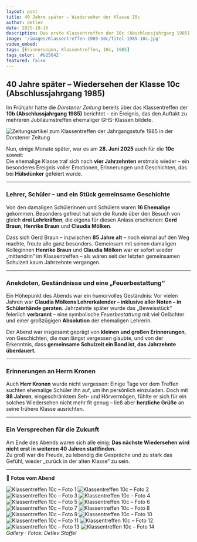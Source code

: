 ```yaml
---
layout: post
title: 40 Jahre später – Wiedersehen der Klasse 10c
author: detlev
date: 2025-10-16
description: Das erste Klassentreffen der 10c (Abschlussjahrgang 1985) – vier Jahrzehnte nach dem Schulabschluss
image: '/images/Klassentreffen-1985-10c/Titel-1985-10c.jpg'
video_embed:
tags: [Erinnerungen, Klassentreffen, 10c, 1985]
tags_color: '#b25642'
featured: false
---
```


## 40 Jahre später – Wiedersehen der Klasse 10c (Abschlussjahrgang 1985)

Im Frühjahr hatte die *Dorstener Zeitung* bereits über das Klassentreffen der **10b (Abschlussjahrgang 1985)** berichtet – ein Ereignis, das den Auftakt zu mehreren Jubiläumstreffen ehemaliger GHS-Klassen bildete. 

<img src="/images/Klassentreffen-1985-10c/Zeitung.jpg" loading="lazy" alt="Zeitungsartikel zum Klassentreffen der Jahrgangsstufe 1985 in der Dorstener Zeitung">

Nun, einige Monate später, war es am **28. Juni 2025** auch für die **10c** soweit:  
Die ehemalige Klasse traf sich nach **vier Jahrzehnten** erstmals wieder – ein besonderes Ereignis voller Emotionen, Erinnerungen und Geschichten, das bei **Hülsdünker** gefeiert wurde.

---

### Lehrer, Schüler – und ein Stück gemeinsame Geschichte

Von den damaligen Schülerinnen und Schülern waren **16 Ehemalige** gekommen. Besonders gefreut hat sich die Runde über den Besuch von gleich **drei Lehrkräften**, die eigens für diesen Anlass erschienen: **Gerd Braun**, **Henrike Braun** und **Claudia Mölken**.  

Dass sich Gerd Braun – inzwischen **85 Jahre alt** – noch einmal auf den Weg machte, freute alle ganz besonders. Gemeinsam mit seinen damaligen Kolleginnen **Henrike Braun** und **Claudia Mölken** war er sofort wieder „mittendrin“ im Klassentreffen – als wären seit der letzten gemeinsamen Schulzeit kaum Jahrzehnte vergangen.

---

### Anekdoten, Geständnisse und eine „Feuerbestattung“

Ein Höhepunkt des Abends war ein humorvolles Geständnis: Vor vielen Jahren war **Claudia Mölkens Lehrerkalender – inklusive aller Noten – in Schülerhände geraten**. Jahrzehnte später wurde das „Beweisstück“ feierlich **verbrannt** – eine symbolische *Feuerbestattung* mit viel Gelächter und einer großzügigen **Absolution** der ehemaligen Lehrerin.  

Der Abend war insgesamt geprägt von **kleinen und großen Erinnerungen**, von Geschichten, die man längst vergessen glaubte, und von der Erkenntnis, dass **gemeinsame Schulzeit ein Band ist, das Jahrzehnte überdauert.**

---

### Erinnerungen an Herrn Kronen

Auch **Herr Kronen** wurde nicht vergessen: Einige Tage vor dem Treffen suchten ehemalige Schüler ihn auf, um ihn persönlich einzuladen. Doch mit **98 Jahren**, eingeschränktem Seh- und Hörvermögen, fühlte er sich für ein solches Wiedersehen nicht mehr fit genug – ließ aber **herzliche Grüße** an seine frühere Klasse ausrichten.

---

### Ein Versprechen für die Zukunft

Am Ende des Abends waren sich alle einig: **Das nächste Wiedersehen wird nicht erst in weiteren 40 Jahren stattfinden.**  
Zu groß war die Freude, zu lebendig die Gespräche und zu stark das Gefühl, wieder „zurück in der alten Klasse“ zu sein.

---

📸 **Fotos vom Abend**

<div class="gallery-box">
  <div class="gallery gallery--post">
    <img src="/images/Klassentreffen-1985-10c/1985-10c (1).jpg" loading="lazy" alt="Klassentreffen 10c – Foto 1">
    <img src="/images/Klassentreffen-1985-10c/1985-10c (2).jpg" loading="lazy" alt="Klassentreffen 10c – Foto 2">
    <img src="/images/Klassentreffen-1985-10c/1985-10c (3).jpg" loading="lazy" alt="Klassentreffen 10c – Foto 3">
    <img src="/images/Klassentreffen-1985-10c/1985-10c (4).jpg" loading="lazy" alt="Klassentreffen 10c – Foto 4">
    <img src="/images/Klassentreffen-1985-10c/1985-10c (5).jpg" loading="lazy" alt="Klassentreffen 10c – Foto 5">
    <img src="/images/Klassentreffen-1985-10c/1985-10c (6).jpg" loading="lazy" alt="Klassentreffen 10c – Foto 6">
    <img src="/images/Klassentreffen-1985-10c/1985-10c (7).jpg" loading="lazy" alt="Klassentreffen 10c – Foto 7">
    <img src="/images/Klassentreffen-1985-10c/1985-10c (8).jpg" loading="lazy" alt="Klassentreffen 10c – Foto 8">
    <img src="/images/Klassentreffen-1985-10c/1985-10c (9).jpg" loading="lazy" alt="Klassentreffen 10c – Foto 9">
    <img src="/images/Klassentreffen-1985-10c/1985-10c (10).jpg" loading="lazy" alt="Klassentreffen 10c – Foto 10">
    <img src="/images/Klassentreffen-1985-10c/1985-10c (11).jpg" loading="lazy" alt="Klassentreffen 10c – Foto 11">
    <img src="/images/Klassentreffen-1985-10c/1985-10c (12).jpg" loading="lazy" alt="Klassentreffen 10c – Foto 12">
    <img src="/images/Klassentreffen-1985-10c/1985-10c (13).jpg" loading="lazy" alt="Klassentreffen 10c – Foto 13">
    <img src="/images/Klassentreffen-1985-10c/1985-10c (14).jpg" loading="lazy" alt="Klassentreffen 10c – Foto 14">
  </div>
  <em>Gallery · Fotos: Detlev Stoffel</em>
</div>
